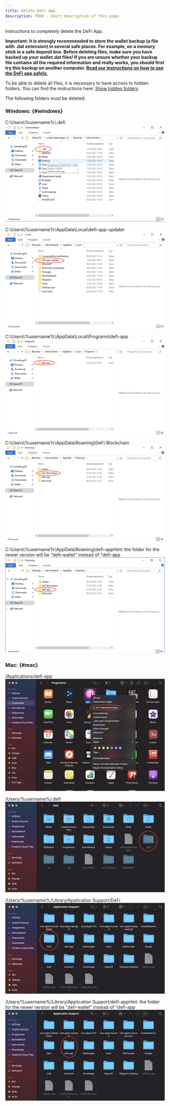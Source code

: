 ```yaml
---
title: Delete DeFi App
description: TODO - Short description of this page.
---
```


Instructions to completely delete the DeFi App.

**Important: It is strongly recommended to store the wallet backup (a file with .dat extension) in several safe places. For example, on a memory stick in a safe deposit box. Before deleting files, make sure you have backed up your wallet.dat files! If you are unsure whether your backup file contains all the required information and really works, you should first try this backup on another computer. [Read our instructions on how to use the DeFi app safely.](./Suggestion_for_using_the_DeFi_app.md)**

To be able to delete all files, it is necessary to have access to hidden folders. You can find the instructions here: [Show hidden folders](./Show_hidden_folders.md)

The following folders must be deleted:

### Windows: {#windows}

C:\Users\\%username%\\.defi
![](./media/deletedefiapp_EN_01.png)

C:\Users\\%username%\AppData\Local\defi-app-updater
![](./media/deletedefiapp_EN_02.png)

C:\Users\\%username%\AppData\Local\Programs\defi-app
![](./media/deletedefiapp_EN_03.png)

C:\Users\\%username%\AppData\Roaming\DeFi Blockchain
![](./media/deletedefiapp_EN_04.png)

C:\Users\\%username%\AppData\Roaming\defi-appHint: the folder for the newer version will be "defi-wallet" instead of "defi-app
![](./media/deletedefiapp_EN_05.png)

### Mac: {#mac}

/Applications/defi-app
![/Applications/defi-app](./media/deletedefiapp_EN_06.png)

/Users/%username%/.defi
![/Users/%username%/.defi](./media/deletedefiapp_EN_07.png)

/Users/%username%/Library/Application Support/DeFi
![/Users/%username%/Library/Application Support/DeFi](./media/deletedefiapp_EN_08.png)

/Users/%username%/Library/Application Support/defi-appHint: the folder for the newer version will be "defi-wallet" instead of "defi-app
![/Users/%username%/Library/Application Support/defi-appHint: the folder for the newer version will be "defi-wallet" instead of "defi-app](./media/deletedefiapp_EN_09.png)
